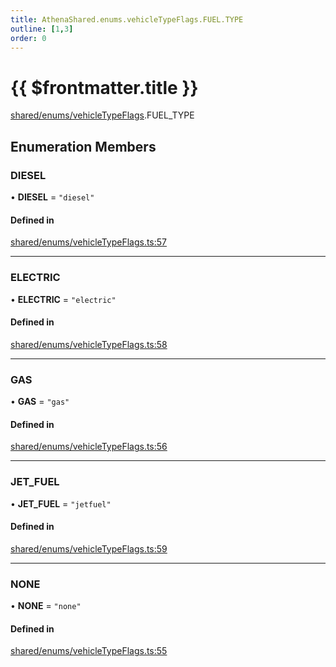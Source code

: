 ```yaml
---
title: AthenaShared.enums.vehicleTypeFlags.FUEL.TYPE
outline: [1,3]
order: 0
---
```


# {{ $frontmatter.title }}


[shared/enums/vehicleTypeFlags](../modules/shared_enums_vehicleTypeFlags.md).FUEL_TYPE

## Enumeration Members

### DIESEL

• **DIESEL** = ``"diesel"``

#### Defined in

[shared/enums/vehicleTypeFlags.ts:57](https://github.com/Stuyk/altv-athena/blob/76e36de/src/core/shared/enums/vehicleTypeFlags.ts#L57)

___

### ELECTRIC

• **ELECTRIC** = ``"electric"``

#### Defined in

[shared/enums/vehicleTypeFlags.ts:58](https://github.com/Stuyk/altv-athena/blob/76e36de/src/core/shared/enums/vehicleTypeFlags.ts#L58)

___

### GAS

• **GAS** = ``"gas"``

#### Defined in

[shared/enums/vehicleTypeFlags.ts:56](https://github.com/Stuyk/altv-athena/blob/76e36de/src/core/shared/enums/vehicleTypeFlags.ts#L56)

___

### JET\_FUEL

• **JET\_FUEL** = ``"jetfuel"``

#### Defined in

[shared/enums/vehicleTypeFlags.ts:59](https://github.com/Stuyk/altv-athena/blob/76e36de/src/core/shared/enums/vehicleTypeFlags.ts#L59)

___

### NONE

• **NONE** = ``"none"``

#### Defined in

[shared/enums/vehicleTypeFlags.ts:55](https://github.com/Stuyk/altv-athena/blob/76e36de/src/core/shared/enums/vehicleTypeFlags.ts#L55)
